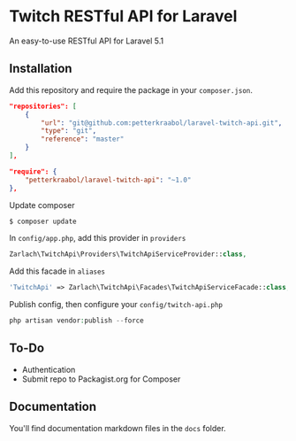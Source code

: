 # Twitch RESTful API for Laravel

An easy-to-use RESTful API for Laravel 5.1

## Installation

Add this repository and require the package in your ```composer.json```.
```json
"repositories": [
    {
        "url": "git@github.com:petterkraabol/laravel-twitch-api.git",
        "type": "git",
        "reference": "master"
    }
],
```
```json
"require": {
    "petterkraabol/laravel-twitch-api": "~1.0"
},
```
Update composer

```bash
$ composer update
```

In ```config/app.php```, add this provider in ```providers```

```php
Zarlach\TwitchApi\Providers\TwitchApiServiceProvider::class,
```

Add this facade in ```aliases```

```php
'TwitchApi' => Zarlach\TwitchApi\Facades\TwitchApiServiceFacade::class,
```

Publish config, then configure your ```config/twitch-api.php```

```php
php artisan vendor:publish --force
```

## To-Do
- Authentication
- Submit repo to Packagist.org for Composer

## Documentation

You'll find documentation markdown files in the ```docs``` folder.
